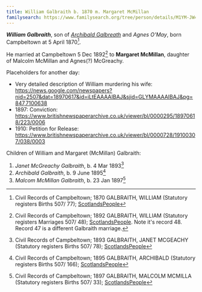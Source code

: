 ```yaml
---
title: William Galbraith b. 1870 m. Margaret McMillan
familysearch: https://www.familysearch.org/tree/person/details/M1YM-JW4
---
```

***William Galbraith***, son of *[Archibald Galbreath](/people/galbreath-archibald-1842.md)* and *Agnes O'May*, born Campbeltown at 5 April 1870[^birth].  

He married at Campbeltown 5 Dec 1892[^marriage] to **Margaret McMillan**, daughter of Malcolm McMillan and Agnes(?) McGreachy.

Placeholders for another day:

* Very detailed description of William murdering his wife: https://news.google.com/newspapers?nid=2507&dat=18970617&id=iLtEAAAAIBAJ&sjid=GLYMAAAAIBAJ&pg=847,7100638
* 1897: Conviction: https://www.britishnewspaperarchive.co.uk/viewer/bl/0000295/18970618/223/0006
* 1910: Petition for Release: https://www.britishnewspaperarchive.co.uk/viewer/bl/0000728/19100307/038/0003

Children of William and Margaret (McMillan) Galbraith:

1. *Janet McGreachy Galbraith*, b. 4 Mar 1893[^janet-birth]
2. *Archibald Galbraith*, b. 9 June 1895[^archibald-birth]
3. *Malcom McMillan Galbraith*, b. 23 Jan 1897[^malcom-birth]

[^birth]: Civil Records of Campbeltown; 1870 GALBRAITH, WILLIAM (Statutory registers Births 507/ 77); [ScotlandsPeople](https://www.scotlandspeople.gov.uk/view-image/nrs_stat_births/40423938)

[^marriage]: Civil Records of Campbeltown; 1892 GALBRAITH, WILLIAM (Statutory registers Marriages 507/ 48); [ScotlandsPeople](https://www.scotlandspeople.gov.uk/view-image/nrs_stat_marriages/2435236).  Note it's record 48.  Record 47 is a different Galbraith marriage.

[^janet-birth]: Civil Records of Campbeltown; 1893 GALBRAITH, JANET MCGEACHY (Statutory registers Births 507/ 78); [ScotlandsPeople](https://www.scotlandspeople.gov.uk/view-image/nrs_stat_births/43625091)

[^archibald-birth]: Civil Records of Campbeltown; 1895 GALBRAITH, ARCHIBALD (Statutory registers Births 507/ 166); [ScotlandsPeople](https://www.scotlandspeople.gov.uk/view-image/nrs_stat_births/43790826)

[^malcom-birth]: Civil Records of Campbeltown; 1897 GALBRAITH, MALCOLM MCMILLA (Statutory registers Births 507/ 33); [ScotlandsPeople](https://www.scotlandspeople.gov.uk/view-image/nrs_stat_births/44163623)
